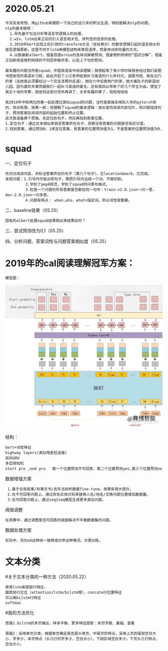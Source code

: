 #  2020.05.21
    今天突发奇想，用github来跟踪一下自己的这几年的职业生涯，特别是解决nlp的问题。
    nlp的基本脉络：
      1.早先基于句法分析等语言学逻辑上的处理。
      2.w2v，lstm出来之后的引入语言相关性、序列性的信息的处理。
      3.2018年bert出现之后引领的transform方法（坐标表示）的数学逻辑引起的语言相关的底层逻辑更新。这里不同于lstm用模型结构来表现语序，而是用词序向量的方式。
      4.以致最新albert。借鉴百度ernie的连续词屏蔽预测、借鉴卷积网络的“因式分解”，借鉴又创新改造卷积网络的不同层参数共享，以及上下句的预测。

    最有趣的问题当然是squad，中国英语高中阅读理解；我想起来了我小学时候我爸经过我们县图书馆发现的英语补习班，由此开启了小江老师给我补习英语的六七年时光，县图书馆、她在北门的家（去她家必须要经过一个完全漆黑的走道），她在六中后面西门的家，她大着肚子的新苗幼儿园，因为喜欢丰寅而跟我们一起补习英语的夏毛，还有我妈以带来了好几个学生为由，便宜了我五十块的学费，我爸妈这部分另外再讲了，太多有趣的事了，哈哈哈哈哈

    我2019年中和两位同事一起处理过类似squad的问题，当时是直接采用别人写的pytorch改的，改动有限，效果一般；但理解了squad的基本逻辑：按长度将阅读内容切片，和问题组成句子，预测答案在阅读内容的起始位置和终止位置。
    这次我准备换个思路，先定位到句子，然后再找到答案位置。
    1.定位句子：通过文本相似来锁定答案所在句子。观察没有答案的问题是否有区分度。
    2.找到答案，通过预测0、1来定位答案，有答案的位置预测值为1，不是答案的位置预测值为0.
    
   
 # squad
 一、定位句子
    
    先切分阅读内容，并标注答案所在的句子（第几个句子）。见location&mark。已完成。
    发现问题：1.引号内可能出现句子，需把引号内当成一个词，不做切割。
             2.学到了pep8规范，学到了squad的问答句格式。
             3.检查一个问题的所有答案是否都在同一句中：train-v2.0.json一问一答，dev-2.0.json一问多答。
             4.问题有特点： when,who，what+指定词。所以词性很重要。
             
 二、baseline效果（05.25）
    
    固有的albert处理squad结果跑出来结果如何？
    
 三、尝试预测改为0,1（05.25）
 
 四、分析问题、答案词性与问题答案相似度（05.25）  
    
# 2019年的cal阅读理解冠军方案：
    模型图：    
![Image text](https://raw.githubusercontent.com/xiaochang129/nlp/master/image/calsquad.jpg)

结构：

    bert+词性特征
    highway layers(类似残差短连接)
    双向GRU
    多层感知机
    start pro ,end pro   第一个位置预测不可回答，第二个位置预测yes,第三个位置预测no
数据增强方案

     1.基于全部民事/刑事文书/去年法研杯数据fine-tune。效果有很大提升。
     2.在不可回答问题上，通过命名实体识别来替换人名/地名/交换问题位置增加数据量。
     3.在可回答问题上，通过seq2seq模型生成更多类似问题。
阈值调整

    在竞赛中，通过调整是否可回答的阈值解决不平衡数据集的问题。
数据处理方案

    实际中，将刘x6这种统一替换成刘甲这种情况。方便训练。
    
    
    
            
# 文本分类
#关于文本分类的一种方法（2020.05.22）
 
    使用lstm来提取行特征，
    跟其他行交互（attention/lstm/bilstm等），concate行位置特征
    可以再bilstm行特征
    softmax
#我的方法优化

    思路1.bilstm的多页输出，样本平衡，更多特征提取：本页字数、篇幅，查看
    
    思路2：采用单页分类，根据单页确定是否是头单页、中尾页的特点，采用上页的尾部空白大小、字多少，本页特点（头几行的字多少，空白大小），下部区域空白多少，下页头几行特点，空白大小。
